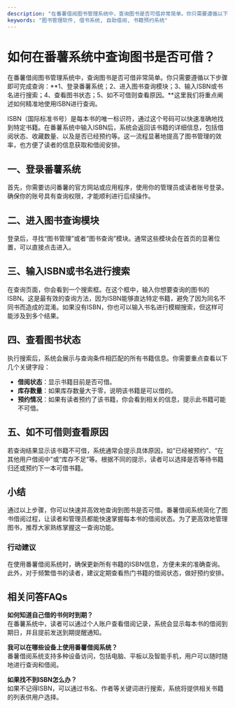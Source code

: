 ```yaml
---
description: "在番薯借阅图书管理系统中，查询图书是否可借非常简单。你只需要遵循以下步骤即可完成查询：**1、登录番薯系统；2、进入图书查询模块；3、输入ISBN或书名进行搜索；4、查看图书状态；5、如不可借则查看原因。**这里我们将重点阐述如何精准地使用ISBN进行查询。"
keywords: "图书管理软件, 借书系统, 自助借阅, 书籍预约系统"
---
```

# 如何在番薯系统中查询图书是否可借？

在番薯借阅图书管理系统中，查询图书是否可借非常简单。你只需要遵循以下步骤即可完成查询：**1、登录番薯系统；2、进入图书查询模块；3、输入ISBN或书名进行搜索；4、查看图书状态；5、如不可借则查看原因。**这里我们将重点阐述如何精准地使用ISBN进行查询。

ISBN（国际标准书号）是每本书的唯一标识符，通过这个号码可以快速准确地找到特定书籍。在番薯系统中输入ISBN后，系统会返回该书籍的详细信息，包括借阅状态、收藏数量、以及是否已经预约等。这一流程显著地提高了图书管理的效率，也方便了读者的信息获取和借阅安排。

## 一、登录番薯系统

首先，你需要访问番薯的官方网站或应用程序，使用你的管理员或读者账号登录。确保你的账号具有查询权限，才能顺利进行后续操作。

## 二、进入图书查询模块

登录后，寻找“图书管理”或者“图书查询”模块。通常这些模块会在首页的显著位置，可以直接点击进入。

## 三、输入ISBN或书名进行搜索

在查询页面，你会看到一个搜索框。在这个框中，输入你想要查询的图书的ISBN。这是最有效的查询方法，因为ISBN能够直达特定书籍，避免了因为同名不同书而造成的混淆。如果没有ISBN，你也可以输入书名进行模糊搜索，但这样可能涉及到多个结果。

## 四、查看图书状态

执行搜索后，系统会展示与查询条件相匹配的所有书籍信息。你需要重点查看以下几个关键字段：

- **借阅状态**：显示书籍目前是否可借。
- **库存数量**：如果库存数量大于零，说明该书籍是可以借的。
- **预约情况**：如果有读者预约了该书籍，你会看到相关的信息，提示此书籍可能不可借。

## 五、如不可借则查看原因

若查询结果显示该书籍不可借，系统通常会提示具体原因，如“已经被预约”、“在其他用户借阅中”或“库存不足”等。根据不同的提示，读者可以选择是否等待书籍归还或预约下一本可借书籍。

## 小结

通过以上步骤，你可以快速并高效地查询到图书是否可借。番薯借阅系统简化了图书借阅过程，让读者和管理员都能快速掌握每本书的借阅状态。为了更高效地管理图书，推荐大家熟练掌握这一查询功能。

### 行动建议

在使用番薯借阅系统时，确保更新所有书籍的ISBN信息，方便未来的准确查询。此外，对于频繁借书的读者，建议定期查看热门书籍的借阅状态，做好预约安排。

## 相关问答FAQs

**如何知道自己借的书何时到期？**  
在番薯系统中，读者可以通过个人账户查看借阅记录，系统会显示每本书的借阅到期日，并且提前发送到期提醒通知。

**我可以在哪些设备上使用番薯借阅系统？**  
番薯借阅系统支持多种设备访问，包括电脑、平板以及智能手机，用户可以随时随地进行查询和借阅。

**如果找不到ISBN怎么办？**  
如果不记得ISBN，可以通过书名、作者等关键词进行搜索，系统将提供相关书籍的列表供用户选择。

